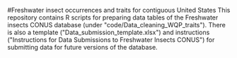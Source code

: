 #Freshwater insect occurrences and traits for contiguous United States
This repository contains R scripts for preparing data tables of the Freshwater insects CONUS database (under "code/Data_cleaning_WQP_traits"). There is also a template ("Data_submission_template.xlsx") and instructions ("Instructions for Data Submissions to Freshwater Insects CONUS") for submitting data for future versions of the database. 
